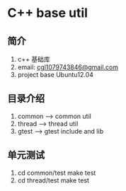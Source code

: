 # C++ base util 

## 简介
1. c++ 基础库
2. email: cgl1079743846@gmail.com
3. project base Ubuntu12.04

## 目录介绍 
1. common --> common util
2. thread --> thread util
3. gtest  --> gtest include and lib

## 单元测试
1. cd common/test 
   make test
2. cd thread/test 
   make test
